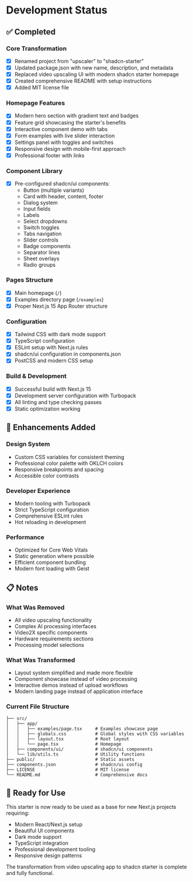 # Development Status

## ✅ Completed

### Core Transformation
- [x] Renamed project from "upscaler" to "shadcn-starter"
- [x] Updated package.json with new name, description, and metadata
- [x] Replaced video upscaling UI with modern shadcn starter homepage
- [x] Created comprehensive README with setup instructions
- [x] Added MIT license file

### Homepage Features
- [x] Modern hero section with gradient text and badges
- [x] Feature grid showcasing the starter's benefits
- [x] Interactive component demo with tabs
- [x] Form examples with live slider interaction
- [x] Settings panel with toggles and switches
- [x] Responsive design with mobile-first approach
- [x] Professional footer with links

### Component Library
- [x] Pre-configured shadcn/ui components:
  - Button (multiple variants)
  - Card with header, content, footer
  - Dialog system
  - Input fields
  - Labels
  - Select dropdowns
  - Switch toggles
  - Tabs navigation
  - Slider controls
  - Badge components
  - Separator lines
  - Sheet overlays
  - Radio groups

### Pages Structure
- [x] Main homepage (`/`)
- [x] Examples directory page (`/examples`)
- [x] Proper Next.js 15 App Router structure

### Configuration
- [x] Tailwind CSS with dark mode support
- [x] TypeScript configuration
- [x] ESLint setup with Next.js rules
- [x] shadcn/ui configuration in components.json
- [x] PostCSS and modern CSS setup

### Build & Development
- [x] Successful build with Next.js 15
- [x] Development server configuration with Turbopack
- [x] All linting and type checking passes
- [x] Static optimization working

## 🚧 Enhancements Added

### Design System
- Custom CSS variables for consistent theming
- Professional color palette with OKLCH colors
- Responsive breakpoints and spacing
- Accessible color contrasts

### Developer Experience
- Modern tooling with Turbopack
- Strict TypeScript configuration
- Comprehensive ESLint rules
- Hot reloading in development

### Performance
- Optimized for Core Web Vitals
- Static generation where possible
- Efficient component bundling
- Modern font loading with Geist

## 📋 Notes

### What Was Removed
- All video upscaling functionality
- Complex AI processing interfaces
- Video2X specific components
- Hardware requirements sections
- Processing model selections

### What Was Transformed
- Layout system simplified and made more flexible
- Component showcase instead of video processing
- Interactive demos instead of upload workflows
- Modern landing page instead of application interface

### Current File Structure
```
├── src/
│   ├── app/
│   │   ├── examples/page.tsx     # Examples showcase page
│   │   ├── globals.css           # Global styles with CSS variables
│   │   ├── layout.tsx            # Root layout
│   │   └── page.tsx              # Homepage
│   ├── components/ui/            # shadcn/ui components
│   └── lib/utils.ts              # Utility functions
├── public/                       # Static assets
├── components.json               # shadcn/ui config
├── LICENSE                       # MIT license
└── README.md                     # Comprehensive docs
```

## 🎯 Ready for Use

This starter is now ready to be used as a base for new Next.js projects requiring:
- Modern React/Next.js setup
- Beautiful UI components
- Dark mode support
- TypeScript integration
- Professional development tooling
- Responsive design patterns

The transformation from video upscaling app to shadcn starter is complete and fully functional.